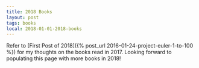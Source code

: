 ```yaml
---
title: 2018 Books
layout: post
tags: books
local: 2018-01-01-2018-books
---
```


Refer to [First Post of 2018]({% post_url 2016-01-24-project-euler-1-to-100 %}) for my thoughts on the books read in 2017. Looking forward to populating this page with more books in 2018!
